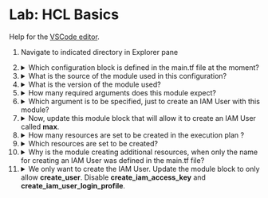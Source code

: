 # Lab: HCL Basics

Help for the [VSCode editor](https://github.com/kodekloudhub/community-faq/blob/main/docs/vscode-tips.md).

1.  Navigate to indicated directory in Explorer pane

1.  <details>
    <summary>Which configuration block is defined in the main.tf file at the moment?</summary>

    > `module`

    </details>

1.  <details>
    <summary>What is the source of the module used in this configuration?</summary>

    > Public terraform registry

    You can verify by searhcing for it at https://registry.terraform.io

    </details>

1.  <details>
    <summary>What is the version of the module used?</summary>

    Inspect the `version` argument to the module block.

    </details>

1.  <details>
    <summary>How many required arguments does this module expect?</summary>

    Refer to the [documentation](https://registry.terraform.io/modules/terraform-aws-modules/iam/aws/latest/submodules/iam-user) and scroll down to the `inputs` section.

    <details>
    <summary>Reveal</summary>

    > `1`

    </details>

    </details>

1.  <details>
    <summary>Which argument is to be specified, just to create an IAM User with this module?</summary>

    From where you retrieved the previous answer in the documentatin, get the name of this required variable

    <details>
    <summary>Reveal</summary>

    > `name`

    </details>
    </details>

1.  <details>
    <summary>Now, update this module block that will allow it to create an IAM User called <b>max</b>.</summary>

    1. Replace the comment in `main.tf` with the appropriate argument

        <details>
        <summary>Reveal</summary>

        ```
        name = "max"

        </details>

    1. Init and plan

        ```bash
        cd /root/terraform-projects/project-sapphire
        terraform init
        terraform plan
        ```

    </details>

1.  <details>
    <summary>How many resources are set to be created in the execution plan ?</summary>

    Examine the output of the `terraform plan` you just ran.

    <details>
    <summary>Reveal</summary>

    > `3`

    </details>
    </details>

1.  <details>
    <summary>Which resources are set to be created?</summary>

    Given we know how many resources will be created from the answer of the previous question, only one of the given options cann possibly be correct! Plus they're all present in the plan output.

    <details>
    <summary>Reveal</summary>

    > `aws_iam_access_key`, `aws_iam_user` and `aws_iam_user_login_profile`

    </details>


    </details>

1.  <details>
    <summary>Why is the module creating additional resources, when only the name for creating an IAM User was defined in the main.tf file?</summary>

    Refer to the [documentation]https://registry.terraform.io/modules/terraform-aws-modules/iam/aws/latest/submodules/iam-user) and scroll down to the `inputs` section. Inspect the default values for arguments we did not provide.

    <details>
    <summary>Reveal</summary>

    > The three resources will be created by default as per the modiule configuration.

    </details>



    </details>

1.  <details>
    <summary>We only want to create the IAM User. Update the module block to only allow <b>create_user</b>. Disable <b>create_iam_access_key</b> and <b>create_iam_user_login_profile</b>.</summary>

    You should haqve esablished that there are some default `tru` boolean values for some arguments. These need to be explicitly set `false` to disable the subresource creation.

    1. Update the mdule resource accordingly

        <details>
        <summary>Reveal</summary>


        ```
        module "iam_iam-user" {
            source  = "terraform-aws-modules/iam/aws//modules/iam-user"
            version = "3.4.0"
            name                          = "max"
            create_iam_user_login_profile = false
            create_iam_access_key         = false
        }
        ```

        </details>


    1. Deploy

        ```bash
        cd /root/terraform-projects/project-sapphire
        terraform plan
        terraform apply
        ```

    </details>

